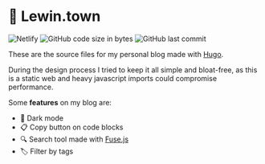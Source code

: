 # 📝 Lewin.town

![Netlify](https://img.shields.io/netlify/fc586c02-2fc6-4665-b4a1-2811f5e2b272)
![GitHub code size in bytes](https://img.shields.io/github/languages/code-size/lewinkoon/hugo-blog)
![GitHub last commit](https://img.shields.io/github/last-commit/lewinkoon/hugo-blog)

These are the source files for my personal blog made with [Hugo](https://github.com/gohugoio/hugo).

During the design process I tried to keep it all simple and bloat-free, as this is a static web and heavy javascript imports could compromise performance.

Some **features** on my blog are:

 - 🌙 Dark mode
 - 📋 Copy button on code blocks
 - 🔍 Search tool made with [Fuse.js](https://github.com/krisk/Fuse)
 - 🏷️ Filter by tags
